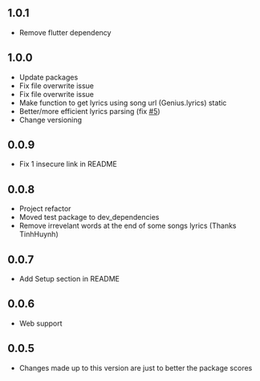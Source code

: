 ## 1.0.1

* Remove flutter dependency
## 1.0.0

* Update packages
* Fix file overwrite issue
* Fix file overwrite issue
* Make function to get lyrics using song url (Genius.lyrics) static
* Better/more efficient lyrics parsing (fix [#5](https://github.com/hbtalha/genius_lyrics/issues/5))
* Change versioning

## 0.0.9

* Fix 1 insecure link in README
## 0.0.8

* Project refactor
* Moved test package to dev_dependencies
* Remove irrevelant words at the end of some songs lyrics (Thanks TinhHuynh)
## 0.0.7

* Add Setup section in README
## 0.0.6

* Web support
## 0.0.5

* Changes made up to this version are just to better the package scores

